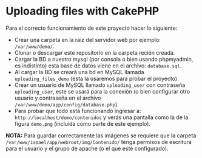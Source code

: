 Uploading files with CakePHP
============================

Para el correcto funcionamiento de este proyecto hacer lo siguiente:

- Crear una carpeta en la raíz del servidor web por ejemplo: `/var/www/demo/`.
- Clonar o descargar este repositorio en la carpeta recién creada.
- Cargar la BD a nuestro mysql (por consola o bien usando phpmyadmin, es indistinto) esta base de datos viene en el archivo: `database.sql`.
- Al cargar la BD se creará una bd en MySQL llamada `uploading_files_demo` (esta la usaremos para probar el proyecto)
- Crear un usuario de MySQL llamado `uploading_user` con contraseña `uploading_user`, este se usará para la conexión
(o bien configurar otro usuario y contraseña en el archivo `/var/www/demo/app/config/database.php`).
- Para probar que todo está funcionando ingresar a: `http://localhost/demo/contenidos` y verás una pantalla como la de la figura `demo.png` (incluida como parte de este ejemplo).


**NOTA:** Para guardar correctamente las imágenes se requiere que la carpeta `/var/www/ismael/app/webroot/img/Contenido/`
tenga permisos de escritura para el usuario y el grupo de apache (o el que esté configurado).